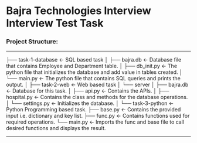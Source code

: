 # Bajra Technologies Interview Interview Test Task

### Project Structure:
------------

├── task-1-database              <- SQL based task
│   ├── bajra.db                 <- Database file that contains Employee and Department table.
│   ├── db_init.py               <- The python file that initializes the database and add value in tables created.
│   └── main.py                  <- The python file that contains SQL queries and prints the output.
│
├── task-2-web                   <- Web based task
│   └── server
│       ├── bajra.db             <- Database for this task.
│       ├── api.py               <- Contains the APIs.
│       ├── hospital.py          <- Contains the class and methods for the database operations.
│       └── settings.py          <- Initializes the database.
│
└── task-3-python                <- Python Programming based task.
    ├── base.py                  <- Contains the provided input i.e. dictionary and key list.
    ├── func.py                  <- Contains functions used for required operations.
    └── main.py                  <- Imports the func and base file to call desired functions and displays the result.

--------